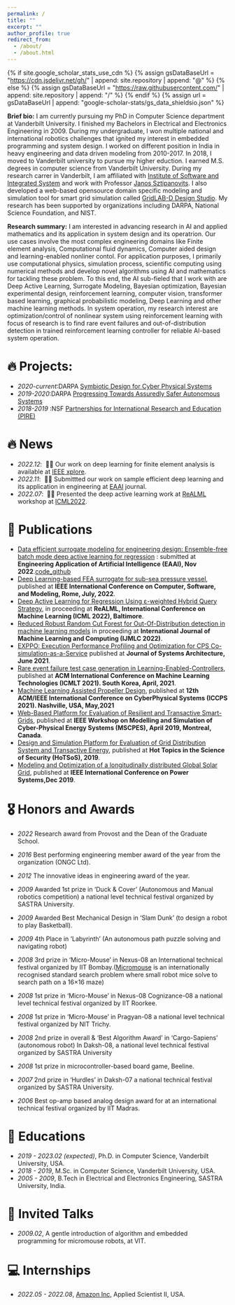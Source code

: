 ```yaml
---
permalink: /
title: ""
excerpt: ""
author_profile: true
redirect_from: 
  - /about/
  - /about.html
---
```


{% if site.google_scholar_stats_use_cdn %}
{% assign gsDataBaseUrl = "https://cdn.jsdelivr.net/gh/" | append: site.repository | append: "@" %}
{% else %}
{% assign gsDataBaseUrl = "https://raw.githubusercontent.com/" | append: site.repository | append: "/" %}
{% endif %}
{% assign url = gsDataBaseUrl | append: "google-scholar-stats/gs_data_shieldsio.json" %}

<span class='anchor' id='about-me'></span>

__Brief bio:__ I am currently pursuing my PhD in Computer Science department at Vanderbilt University. I finished my Bachelors in Electrical and Electronics Engineering in 2009. During my undergraduate, I won multiple national and international robotics challenges that ignited my interest in embedded programming and system design. I worked on different position in India in heavy engineering and data driven modeling from 2010-2017. In 2018, I moved to Vanderbilt university to pursue my higher eduction. I earned M.S. degrees in computer science from Vanderbilt University. During my research carrer in Vanderbilt, I am affiliated with [Institute of Software and Integrated System](https://www.isis.vanderbilt.edu/) and work with Professor [Janos Sztipanovits](https://en.wikipedia.org/wiki/Janos_Sztipanovits). I also developed a web-based opensource domain specific modeling and simulation tool for smart grid simulation  called [GridLAB-D Design Studio](https://cps-vo.org/group/gridlabd). My research has been supported by organizations including DARPA, National Science Foundation, and NIST. 

__Research summary:__ I am interested in advancing research in AI and applied mathematics and its application in system design and its operatrion. Our use cases involve the most complex engineering domains like Finite element analysis, Computational fluid dynamics, Computer aided design and learning-enabled nonliner contol.  For application purposes, I primarily use computational physics, simulation process, scientific computing using numerical methods and develop novel algorithms using AI and mathematics for tackling these problem. To this end, the AI sub-fieled that I work with are Deep Active Learning, Surrogate Modeling, Bayesian optimization, Bayesian experimental design, reinforcement learning, computer vision, transformer based learning, graphical probabilistic modeling, Deep Learning and other machine learning methods. In system operation, my research interest are optimization/control of nonlinear system using reinforcement learning with focus of research is to find rare event failures and out-of-distribution detection in trained reinforcement learning controller for reliable AI-based system operation.

# 🔥 Projects: 
- *2020-current*:DARPA [Symbiotic Design for Cyber Physical Systems](https://www.darpa.mil/program/symbiotic-design-for-cyber-physical-systems) 
- *2019-2020*:DARPA [Progressing Towards Assuredly Safer Autonomous Systems](https://www.darpa.mil/news-events/2020-01-29)
- *2018-2019* :NSF [Partnerships for International Research and Education (PIRE)](https://beta.nsf.gov/funding/opportunities/partnerships-international-research-education-pire-0)

# 🔥 News
- *2022.12*: &nbsp;🎉🎉 Our work on deep learning for finite element analysis is available at [IEEE xplore](https://ieeexplore.ieee.org/document/9982714). 
- *2022.11*: &nbsp;🎉🎉 Submittted our work on sample efficient deep learning and its application in engineering at [EAAI](https://www.sciencedirect.com/journal/engineering-applications-of-artificial-intelligence) journal. 
- *2022.07*: &nbsp;🎉🎉 Presented the deep active learning work at [ReALML](https://realworldml.github.io/) workshop at [ICML2022](https://icml.cc/Conferences/2022). 

# 📝 Publications 
 - [Data efficient surrogate modeling for engineering design: Ensemble-free batch mode deep active learning for regression](https://arxiv.org/abs/2211.10360) : submitted at **Engineering Application of Artificial Intelligence (EAAI), Nov 2022**.[code_github](https://github.com/vardhah/Batch-mode-DeepAL-for-regression)
 - [Deep Learning-based FEA surrogate for sub-sea pressure vessel](https://ieeexplore.ieee.org/document/9982714), published at **IEEE International Conference on Computer, Software, and Modeling, Rome, July, 2022**.
 - [Deep Active Learning for Regression Using ε-weighted Hybrid Query Strategy](https://arxiv.org/abs/2206.13298), in proceeding at **ReALML, International Conference on Machine Learning (ICML 2022), Baltimore**.
 -  [Reduced Robust Random Cut Forest for Out-Of-Distribution detection in machine learning models](https://arxiv.org/abs/2206.09247)  in proceeding at **International Journal of Machine Learning and Computing (IJMLC 2022)**.
 - [EXPPO: Execution Performance Profiling and Optimization for CPS Co-simulation-as-a-Service](https://www.sciencedirect.com/science/article/abs/pii/S138376212100134X) published at **Journal of Systems Architecture, June 2021**.
 - [Rare event failure test case generation in Learning-Enabled-Controllers](https://dl.acm.org/doi/abs/10.1145/3468891.3468897), published at **ACM International Conference on Machine Learning Technologies (ICMLT 2021). South Korea, April, 2021**.
 - [Machine Learning Assisted Propeller Design](https://dl.acm.org/doi/10.1145/3450267.3452001), published at **12th ACM/IEEE International Conference on CyberPhysical Systems (ICCPS 2021). Nashville, USA, May,2021**
 - [Web-Based Platform for Evaluation of Resilient and Transactive Smart-Grids](https://ieeexplore.ieee.org/document/8738796), published at **IEEE Workshop on Modelling and Simulation of Cyber-Physical Energy Systems (MSCPES), April 2019, Montreal, Canada**.
 - [Design and Simulation Platform for Evaluation of Grid Distribution System and Transactive Energy](https://dl.acm.org/doi/abs/10.1145/3314058.3317726), published
at **Hot Topics in the Science of Security (HoTSoS), 2019**.
 - [Modeling and Optimization of a longitudinally distributed Global Solar Grid](https://ieeexplore.ieee.org/abstract/document/9067584), published at **IEEE International Conference on Power Systems,Dec 2019**.

# 🎖 Honors and Awards
- *2022* Research award from Provost and the Dean of the Graduate School.
- *2016* Best performing engineering member award of the year from the organization (ONGC Ltd).
- *2012* The innovative ideas in engineering award of the year. 
- *2009* Awarded 1st prize in ‘Duck & Cover’ (Autonomous and Manual robotics competition) a national level technical festival organized by SASTRA University. 
- *2009* Awarded Best Mechanical Design in ‘Slam Dunk’ (to design a robot to play Basketball). 
- *2009* 4th Place in ‘Labyrinth’ (An autonomous path puzzle solving and navigating robot)

- *2008*	3rd prize in ‘Micro-Mouse’ in Nexus-08 an International technical festival organized by IIT Bombay.([Micromouse](https://en.wikipedia.org/wiki/Micromouse) is an internationally recognised standard search problem where small robot mice solve to search path on a 16×16 maze)
- *2008*	1st prize in ‘Micro-Mouse’ in Nexus-08 Cognizance-08 a national level technical festival organized by IIT Roorkee.
- *2008*	1st prize in ‘Micro-Mouse’ in Pragyan-08 a national level technical festival organized by NIT Trichy.
- *2008* 2nd prize in overall & ‘Best Algorithm Award’ in ‘Cargo-Sapiens’ (autonomous robot) In Daksh-08, a national level technical festival organized by SASTRA University
- *2008* 1st prize in microcontroller-based board game, Beeline.
- *2007* 2nd prize in ‘Hurdles’ in Daksh-07 a national technical festival organized by SASTRA University.
- *2006* Best op-amp based analog design award for at an international technical festival organized by IIT Madras. 


# 📖 Educations
- *2019 - 2023.02 (expected)*, Ph.D. in Computer Science, Vanderbilt University, USA. 
- *2018 - 2019*, M.Sc. in Computer Science, Vanderbilt University, USA. 
- *2005 - 2009*, B.Tech in Electrical and Electronics Engineering, SASTRA University, India. 

# 💬 Invited Talks
- *2009.02*, A gentle introduction of algorithm and embedded programming for micromouse robots, at VIT. 

# 💻 Internships
- *2022.05 - 2022.08*, [Amazon Inc](https://en.wikipedia.org/wiki/Amazon_(company)), Applied Scientist II, USA.
